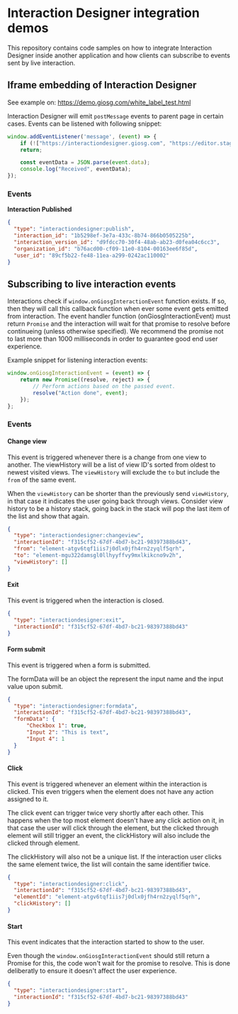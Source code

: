 # Interaction Designer integration demos
This repository contains code samples on how to integrate Interaction Designer inside another application and how clients can subscribe to events sent by live interaction.


## Iframe embedding of Interaction Designer

See example on: https://demo.giosg.com/white_label_test.html

Interaction Designer will emit `postMessage` events to parent page in certain cases. Events can be listened with following snippet:

```javascript
window.addEventListener('message', (event) => {
    if (!["https://interactiondesigner.giosg.com", "https://editor.staging.giosg.com"].includes(event.origin))
    return;

    const eventData = JSON.parse(event.data);
    console.log("Received", eventData); 
});
```

### Events
**Interaction Published**

```json
{
  "type": "interactiondesigner:publish",
  "interaction_id": "1b5298ef-3e7a-433c-8b74-866b0505225b",
  "interaction_version_id": "d9fdcc70-30f4-48ab-ab23-d0fea04c6cc3",
  "organization_id": "b76acd00-cf09-11e0-8104-00163ee6f85d",
  "user_id": "89cf5b22-fe48-11ea-a299-0242ac110002"
}
```

## Subscribing to live interaction events

Interactions check if `window.onGiosgInteractionEvent` function exists. If so, then they will call this callback function when ever some event gets emitted from interaction. The event handler function (onGiosgInteractionEvent) must return `Promise` and the interaction will wait for that promise to resolve before continueing (unless otherwise specified). We recommend the promise not to last more than 1000 milliseconds in order to guarantee good end user experience.

Example snippet for listening interaction events:
```js
window.onGiosgInteractionEvent = (event) => {
    return new Promise((resolve, reject) => {
        // Perform actions based on the passed event.
        resolve("Action done", event);
    });
};
```

### Events

#### Change view
This event is triggered whenever there is a change from one view to another. The viewHistory will be a list of view ID's sorted from oldest to newest visited views. The `viewHistory` will exclude the `to` but include the `from` of the same event.

When the `viewHistory` can be shorter than the previously send `viewHistory`, in that case it indicates the user going back through views. Consider view history to be a history stack, going back in the stack will pop the last item of the list and show that again.

```json
{
  "type": "interactiondesigner:changeview",
  "interactionId": "f315cf52-67df-4bd7-bc21-98397388bd43",
  "from": "element-atgv6tqf1iis7j0dlx0jfh4rn2zyqlf5qrh",
  "to": "element-mgu322damsgl0llhyyffvy9mxlkikcno9v2h",
  "viewHistory": []
}
```

#### Exit
This event is triggered when the interaction is closed.

```json
{
  "type": "interactiondesigner:exit",
  "interactionId": "f315cf52-67df-4bd7-bc21-98397388bd43"
}
```

#### Form submit
This event is triggered when a form is submitted.

The formData will be an object the represent the input name and the input value upon submit.

```json
{
  "type": "interactiondesigner:formdata",
  "interactionId": "f315cf52-67df-4bd7-bc21-98397388bd43",
  "formData": {
      "Checkbox 1": true,
      "Input 2": "This is text",
      "Input 4": 1
  }
}
```

#### Click
This event is triggered whenever an element within the interaction is clicked. This even triggers when the element does not have any action assigned to it.

The click event can trigger twice very shortly after each other. This happens when the top most element doesn't have any click action on it, in that case the user will click through the element, but the clicked through element will still trigger an event, the clickHistory will also include the clicked through element.

The clickHistory will also not be a unique list. If the interaction user clicks the same element twice, the list will contain the same identifier twice.

```json
{
  "type": "interactiondesigner:click",
  "interactionId": "f315cf52-67df-4bd7-bc21-98397388bd43",
  "elementId": "element-atgv6tqf1iis7j0dlx0jfh4rn2zyqlf5qrh",
  "clickHistory": []
}
```

#### Start
This event indicates that the interaction started to show to the user.

Even though the `window.onGiosgInteractionEvent` should still return a Promise for this, the code won't wait for the promise to resolve. This is done deliberatly to ensure it doesn't affect the user experience.

```json
{
  "type": "interactiondesigner:start",
  "interactionId": "f315cf52-67df-4bd7-bc21-98397388bd43"
}
```
